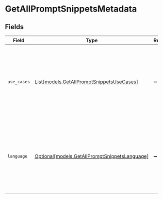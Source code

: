 # GetAllPromptSnippetsMetadata


## Fields

| Field                                                                                                                     | Type                                                                                                                      | Required                                                                                                                  | Description                                                                                                               |
| ------------------------------------------------------------------------------------------------------------------------- | ------------------------------------------------------------------------------------------------------------------------- | ------------------------------------------------------------------------------------------------------------------------- | ------------------------------------------------------------------------------------------------------------------------- |
| `use_cases`                                                                                                               | List[[models.GetAllPromptSnippetsUseCases](../models/getallpromptsnippetsusecases.md)]                                    | :heavy_minus_sign:                                                                                                        | A list of use cases that the prompt is meant to be used for. Use this field to categorize the prompt for your own purpose |
| `language`                                                                                                                | [Optional[models.GetAllPromptSnippetsLanguage]](../models/getallpromptsnippetslanguage.md)                                | :heavy_minus_sign:                                                                                                        | The language that the prompt is written in. Use this field to categorize the prompt for your own purpose                  |